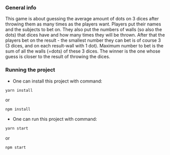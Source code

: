 ### **General info**
This game is about guessing the average amount of dots on 3 dices after throwing them as many times as the players want.
Players put their names and the subjects to bet on. They also put the numbers of walls (so also the dots) that dices have and how many times they will be thrown. After that the players bet on the result - the smallest number they can bet is of course 3 (3 dices, and on each result-wall with 1 dot). Maximum number to bet is the sum of all the walls (=dots) of these 3 dices. The winner is the one whose guess is closer to the result of throwing the dices.

### **Running the project**

- One can install this project with command:
```javascript
yarn install 
```
or
```javascript
npm install 
```

- One can run this project with command:
```javascript
yarn start 
```
or
```javascript
npm start 
```